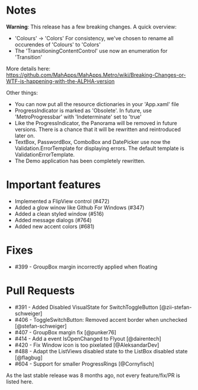 # Notes

**Warning**: This release has a few breaking changes. 
A quick overview:

- 'Colours' -> 'Colors'
  For consistency, we've chosen to rename all occurendes of 'Colours' to 'Colors'
- The 'TransitioningContentControl' use now an enumeration for 'Transition'

More details here: https://github.com/MahApps/MahApps.Metro/wiki/Breaking-Changes-or-WTF-is-happening-with-the-ALPHA-version

Other things:

- You can now put all the resource dictionaries in your 'App.xaml' file
- ProgressIndicator is marked as 'Obsolete'. In future, use 'MetroProgressbar' with 'Indeterminate' set to 'true'
- Like the ProgressIndicator, the Panorama will be removed in future versions. 
  There is a chance that it will be rewritten and reintroduced later on.
- TextBox, PasswordBox, ComboBox and DatePicker use now the Validation.ErrorTemplate for displaying errors. 
  The default template is ValidationErrorTemplate.
- The Demo application has been completely rewritten.

# Important features

- Implemented a FlipView control (#472)
- Added a glow winow like Github For Windows (#347)
- Added a clean styled window (#516)
- Added message dialogs (#764)
- Added new accent colors (#681)

# Fixes

- #399 - GroupBox margin incorrectly applied when floating

# Pull Requests

 - #391 - Added Disabled VisualState for SwitchToggleButton [@zii-stefan-schweiger]
 - #406 - ToggleSwitchButton: Removed accent border when unchecked [@stefan-schweiger]
 - #407 - GroupBox margin fix [@punker76] 
 - #414 - Add a event IsOpenChanged to Flyout [@dairentech]
 - #420 - Fix Window icon is too pixelated [@AleksandarDev]
 - #488 - Adapt the ListViews disabled state to the ListBox disabled state [@flagbug]
 - #604 - Support for smaller ProgressRings [@Cornyfisch]

As the last stable release was 8 months ago, not every feature/fix/PR is listed here.
